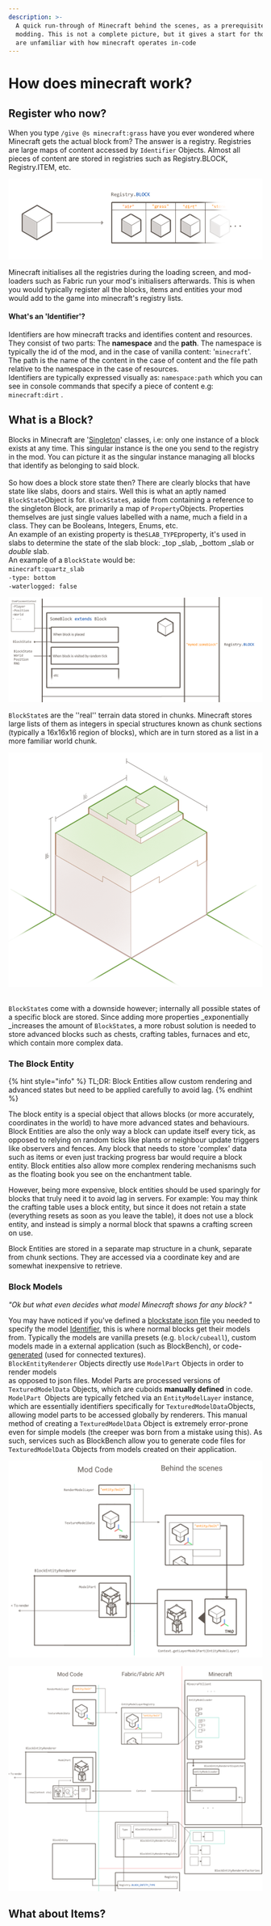 ```yaml
---
description: >-
  A quick run-through of Minecraft behind the scenes, as a prerequisite for
  modding. This is not a complete picture, but it gives a start for those who
  are unfamiliar with how minecraft operates in-code
---
```


# How does minecraft work?

## Register who now?

When you type `/give @s minecraft:grass` have you ever wondered where Minecraft gets the actual block from? The answer is a registry. Registries are large maps of content accessed by `Identifier` Objects. Almost all pieces of content are stored in registries such as Registry.BLOCK, Registry.ITEM, etc.

![Registries in a nutshell](<.gitbook/assets/image (5).png>)

Minecraft initialises all the registries during the loading screen, and mod-loaders such as Fabric run your mod's initialisers afterwards. This is when you would typically register all the blocks, items and entities your mod would add to the game into minecraft's registry lists.

#### What's an 'Identifier'?

Identifiers are how minecraft tracks and identifies content and resources. They consist of two parts: The **namespace** and the **path**. The namespace is typically the id of the mod, and in the case of vanilla content: '`minecraft`'. The path is the name of the content in the case of content and the file path relative to the namespace in the case of resources.\
Identifiers are typically expressed visually as: `namespace:path` which you can see in console commands that specify a piece of content e.g: `minecraft:dirt` .

## What is a Block?

Blocks in Minecraft are '[Singleton](https://www.geeksforgeeks.org/singleton-class-java/)' classes, i.e: only one instance of a block exists at any time. This singular instance is the one you send to the registry in the mod. You can picture it as the singular instance managing all blocks that identify as belonging to said block.\
\
So how does a block store state then? There are clearly blocks that have state like slabs, doors and stairs. Well this is what an aptly named `BlockState`Object is for. `BlockState`s, aside from containing a reference to the singleton Block, are primarily a map of `Property`Objects. Properties themselves are just single values labelled with a name, much a field in a class. They can be Booleans, Integers, Enums, etc.\
An example of an existing property is the`SLAB_TYPE`property, it's used in slabs to determine the state of the slab block: \_top \_slab, \_bottom \_slab or _double_ slab.\
An example of a `BlockState` would be:\
`minecraft:quartz_slab`\
`-type: bottom`\
`-waterlogged: false`

![How the singleton operates](<.gitbook/assets/image (7).png>)

`BlockState`s are the ''real'' terrain data stored in chunks. Minecraft stores large lists of them as integers in special structures known as chunk sections (typically a 16x16x16 region of blocks), which are in turn stored as a list in a more familiar world chunk.

![A chunk section (Empty chunk sections are not stored)](<.gitbook/assets/image (2).png>)

\
`BlockState`s come with a downside however; internally all possible states of a specific block are stored. Since adding more properties \_exponentially \_increases the amount of `BlockState`s, a more robust solution is needed to store advanced blocks such as chests, crafting tables, furnaces and etc, which contain more complex data.

### The Block Entity

{% hint style="info" %}
TL;DR: Block Entities allow custom rendering and advanced states but need to be applied carefully to avoid lag.
{% endhint %}

The block entity is a special object that allows blocks (or more accurately, coordinates in the world) to have more advanced states and behaviours. Block Entities are also the only way a block can update itself every tick, as opposed to relying on random ticks like plants or neighbour update triggers like observers and fences. Any block that needs to store 'complex' data such as items or even just tracking progress bar would require a block entity. Block entities also allow more complex rendering mechanisms such as the floating book you see on the enchantment table.

However, being more expensive, block entities should be used sparingly for blocks that truly need it to avoid lag in servers. For example: You may think the crafting table uses a block entity, but since it does not retain a state (everything resets as soon as you leave the table), it does not use a block entity, and instead is simply a normal block that spawns a crafting screen on use.

Block Entities are stored in a separate map structure in a chunk, separate from chunk sections. They are accessed via a coordinate key and are somewhat inexpensive to retrieve.

### Block Models

_"Ok but what even decides what model Minecraft shows for any block? "_

You may have noticed if you've defined a [blockstate json file](blocks/creating-custom-blocks/required-resources-blocks.md#block-state) you needed to specify the model [Identifier](how-does-minecraft-work.md#whats-an-identifier), this is where normal blocks get their models from. Typically the models are vanilla presets (e.g. `block/cubeall`), custom models made in a external application (such as BlockBench), or code-[generated](https://fabricmc.net/wiki/tutorial:custom\_model) (used for connected textures).\
`BlockEntityRenderer` Objects directly use `ModelPart` Objects in order to render models\
as opposed to json files. Model Parts are processed versions of `TexturedModelData` Objects, which are cuboids **manually defined** in code. `ModelPart `Objects are typically fetched via an `EntityModelLayer` instance, which are essentially identifiers specifically for `TexturedModelData`Objects, allowing model parts to be accessed globally by renderers. This manual method of creating a `TexturedModelData` Object is extremely error-prone even for simple models (the creeper was born from a mistake using this). As such, services such as BlockBench allow you to generate code files for `TexturedModelData` Objects from models created on their application.



![Simplified view of the process](<.gitbook/assets/image (10).png>)

![A more detailed view of the process (not needed, but in case you want it)](<.gitbook/assets/image (11).png>)

## What about Items?
